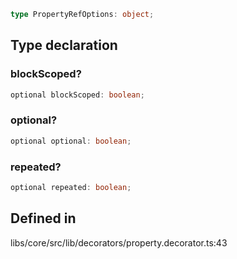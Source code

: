 ```ts
type PropertyRefOptions: object;
```

## Type declaration

### blockScoped?

```ts
optional blockScoped: boolean;
```

### optional?

```ts
optional optional: boolean;
```

### repeated?

```ts
optional repeated: boolean;
```

## Defined in

libs/core/src/lib/decorators/property.decorator.ts:43
